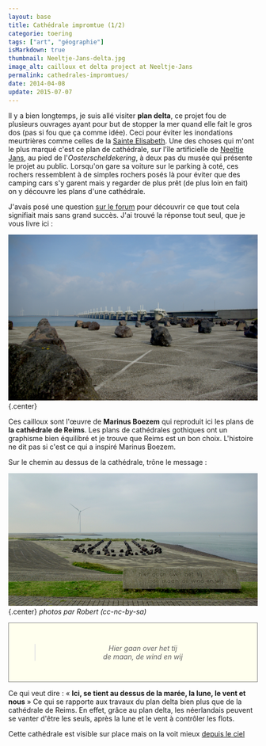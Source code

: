 ```yaml
---
layout: base
title: Cathédrale impromtue (1/2)
categorie: toering
tags: ["art", "géographie"]
isMarkdown: true
thumbnail: Neeltje-Jans-delta.jpg
image_alt: cailloux et delta project at Neeltje-Jans
permalink: cathedrales-impromtues/
date: 2014-04-08
update: 2015-07-07
---
```


Il y a bien longtemps, je suis allé visiter **plan delta**, ce projet fou de plusieurs ouvrages ayant pour but de stopper la mer quand elle fait le gros dos (pas si fou que ça comme idée). Ceci pour éviter les inondations meurtrières comme celles de la [Sainte Elisabeth](http://meinamsterdam.nl/dimanche-a-biesbosch). Une des choses qui m'ont le plus marqué c'est ce plan de cathédrale, sur l'île artificielle de [Neeltje Jans](http://fr.wikipedia.org/wiki/Neeltje_Jans), au pied de l'*Oosterscheldekering*, à deux pas du musée qui présente le projet au public. Lorsqu'on gare sa voiture sur le parking à coté, ces rochers ressemblent à de simples rochers posés là pour éviter que des camping cars s'y garent mais y regarder de plus prêt (de plus loin en fait) on y découvre les plans d'une cathédrale.

J'avais posé une question [sur le forum](/le-forum-des-hollandais) pour découvrir ce que tout cela signifiait mais sans grand succès. J'ai trouvé la réponse tout seul, que je vous livre ici :

![cailloux au premier plan et barage delta project à l'arrière](Neeltje-Jans-delta.jpg){.center}
<!-- source https://www.flickr.com/photos/chogenbo/3946438087/ -->

<!-- gone: http://www.leforum.nl/phpBB/viewtopic.php?f=9&t=6204&p=340670 -->

<!-- gone: ![https://farm1.staticflickr.com/218/518315259_39dffa439d.jpg](la cathédrale de Reims sur Neeltje Jans (photo : Max Froumentin)){.center}  -->

<!--excerpt-->
Ces cailloux sont l'œuvre de **Marinus Boezem** qui reproduit ici les plans de **la cathédrale de Reims**. Les plans de cathédrales gothiques ont un graphisme bien équilibré et je trouve que Reims est un bon choix. L'histoire ne dit pas si c'est ce qui a inspiré Marinus Boezem.

Sur le chemin au dessus de la cathédrale, trône le message :

![Neeltje-Jans Cathedral in stones with message engraved on stone](Neeltje-Jans-cartel.jpg){.center}
*photos par Robert (cc-nc-by-sa)*
<!-- https://www.flickr.com/photos/chogenbo/3946438087/ -->

<!-- HTML -->
<div style="border:1px solid grey; background-color:#FFFFEE; padding:15px; font-style:italic; width=530px; text-align:center; padding:2em; font weight:bold;">

> Hier gaan over het tij  
> de maan, de wind en wij

</div>
<!-- / HTML -->

Ce qui veut dire : « **Ici, se tient au dessus de la marée, la lune, le vent et nous** » Ce qui se rapporte aux travaux du plan delta bien plus que de la cathédrale de Reims. En effet, grâce au plan delta, les néerlandais peuvent se vanter d'être les seuls, après la lune et le vent à contrôler les flots.

Cette cathédrale est visible sur place mais on la voit mieux [depuis le ciel](https://arcg.is/1STn0n)

<!-- old link: https://maps.google.nl/?ie=UTF8&ll=51.642045,3.712521&spn=0.004348,0.011319&t=h&z=17). -->


<!-- post notes:
lien cassé
Voir [d'autres photos sur Vulgare|http://www.vulgare.net/2011/01/cathedral-by-marinus-boezem-neeltje-jans-the-netherlands/]. 
http://vleeshal.nl/en/tentoonstellingen/a-volo-d-uccello 
http://maps.google.nl/?ie=UTF8&ll=52.323013,5.319003&spn=0.004466,0.011319&t=h&z=17 
http://www.hotspotholland.nl/fl_kathedralenbos.php 
Groene Kathedraal (1978-1996) van Marinus Boezem.  
http://www.skor.nl/artefact-353-nl.html 
 
hier gaan over het tij de maan de wind en wij
http://www.kerkbroekinwaterland.nl/artikelen/strijdmodel.htm
http://www.volkskrant.nl/archief_gratis/article659329.ece/Een_beetje_eb_en_vloed_voor_de_Biesbosch 

Ed Leeflang
http://www.lab4arch.com/s13.html 
http://www.vulgare.net/2009/11/green-cathedral-marinus-boezem-flevoland-netherlands/ 
http://www.depaviljoens.nl/page/286?lang=en
--->
